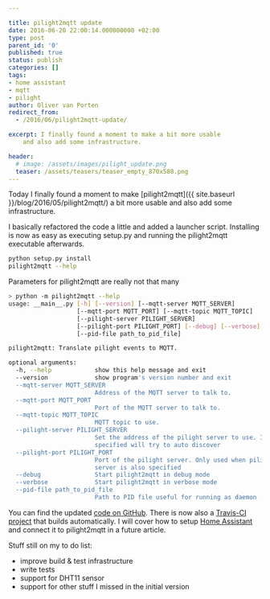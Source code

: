 ```yaml
---

title: pilight2mqtt update
date: 2016-06-20 22:00:14.000000000 +02:00
type: post
parent_id: '0'
published: true
status: publish
categories: []
tags:
- home assistant
- mqtt
- pilight
author: Oliver van Porten
redirect_from:
  - /2016/06/pilight2mqtt-update/

excerpt: I finally found a moment to make a bit more usable 
    and also add some infrastructure.

header: 
  # image: /assets/images/pilight_update.png
  teaser: /assets/teasers/teaser_empty_870x580.png
---
```

Today I finally found a moment to make [pilight2mqtt]({{ site.baseurl }}/blog/2016/05/pilight2mqtt/) a bit more usable and also add some infrastructure.

I basically refactored the code a little and added a launcher script. Installing is now as easy as executing setup.py and running the pilight2mqtt executable afterwards.

``` bash
python setup.py install
pilight2mqtt --help
```

Parameters for pilight2mqtt are really not that many

``` bash
> python -m pilight2mqtt --help
usage: __main__.py [-h] [--version] [--mqtt-server MQTT_SERVER]
                   [--mqtt-port MQTT_PORT] [--mqtt-topic MQTT_TOPIC]
                   [--pilight-server PILIGHT_SERVER]
                   [--pilight-port PILIGHT_PORT] [--debug] [--verbose]
                   [--pid-file path_to_pid_file]

pilight2mqtt: Translate pilight events to MQTT.

optional arguments:
  -h, --help            show this help message and exit
  --version             show program's version number and exit
  --mqtt-server MQTT_SERVER
                        Address of the MQTT server to talk to.
  --mqtt-port MQTT_PORT
                        Port of the MQTT server to talk to.
  --mqtt-topic MQTT_TOPIC
                        MQTT topic to use.
  --pilight-server PILIGHT_SERVER
                        Set the address of the pilight server to use. If not
                        specified will try to auto discover
  --pilight-port PILIGHT_PORT
                        Port of the pilight server. Only used when pilight-
                        server is also specified
  --debug               Start pilight2mqtt in debug mode
  --verbose             Start pilight2mqtt in verbose mode
  --pid-file path_to_pid_file
                        Path to PID file useful for running as daemon
```

You can find the updated [code on GitHub](https://github.com/mcdeck/pilight2mqtt). There is now also a [Travis-CI project](https://travis-ci.org/mcdeck/pilight2mqtt) that builds automatically. I will cover how to setup [Home Assistant](https://home-assistant.io/) and connect it to pilight2mqtt in a future article.

Stuff still on my to do list:  
- improve build & test infrastructure  
- write tests  
- support for DHT11 sensor  
- support for other stuff I missed in the initial version